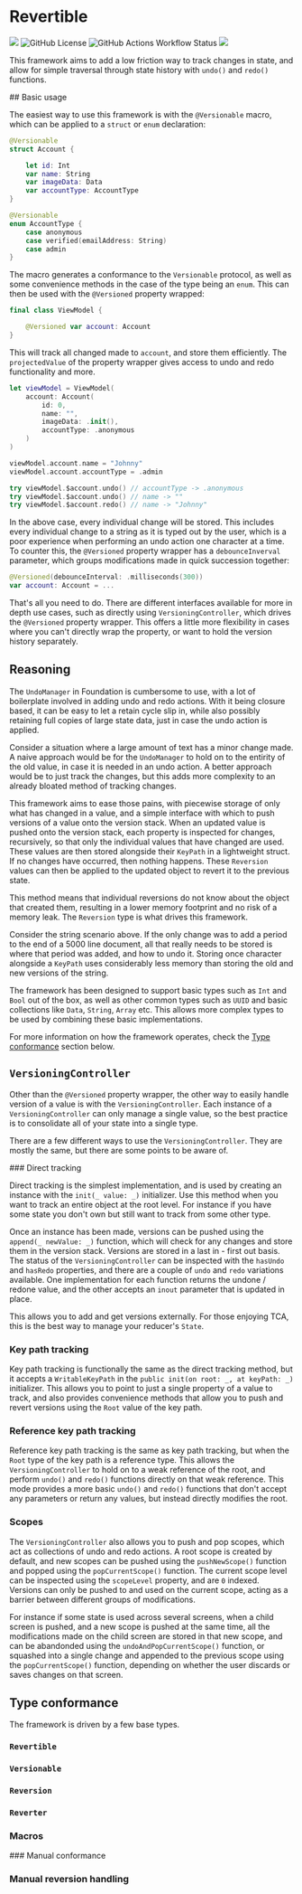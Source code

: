 # Revertible

[![](https://img.shields.io/endpoint?url=https%3A%2F%2Fswiftpackageindex.com%2Fapi%2Fpackages%2FAndyHeardApps%2FErrorCode%2Fbadge%3Ftype%3Dswift-versions)](https://swiftpackageindex.com/AndyHeardApps/ErrorCode)
![GitHub License](https://img.shields.io/github/license/andyheardapps/Revertible)
![GitHub Actions Workflow Status](https://img.shields.io/github/actions/workflow/status/andyheardapps/revertible/build.yml?branch=develop)
[![](https://img.shields.io/endpoint?url=https%3A%2F%2Fswiftpackageindex.com%2Fapi%2Fpackages%2FAndyHeardApps%2FErrorCode%2Fbadge%3Ftype%3Dplatforms)](https://swiftpackageindex.com/AndyHeardApps/ErrorCode)

This framework aims to add a low friction way to track changes in state, and allow for simple traversal through state history with `undo()` and `redo()` functions.

## Basic usage

The easiest way to use this framework is with the `@Versionable` macro, which can be applied to a `struct` or `enum` declaration:

```swift
@Versionable
struct Account {

    let id: Int
    var name: String
    var imageData: Data
    var accountType: AccountType
}

@Versionable
enum AccountType {
    case anonymous
    case verified(emailAddress: String)
    case admin
}
```

The macro generates a conformance to the `Versionable` protocol, as well as some convenience methods in the case of the type being an `enum`. This can then be used with the `@Versioned` property wrapped:

```swift
final class ViewModel {

    @Versioned var account: Account
}
```

This will track all changed made to `account`, and store them efficiently. The `projectedValue` of the property wrapper gives access to undo and redo functionality and more.

```swift
let viewModel = ViewModel(
    account: Account(
        id: 0,
        name: "",
        imageData: .init(),
        accountType: .anonymous
    )
)

viewModel.account.name = "Johnny"
viewModel.account.accountType = .admin

try viewModel.$account.undo() // accountType -> .anonymous
try viewModel.$account.undo() // name -> ""
try viewModel.$account.redo() // name -> "Johnny"
```

In the above case, every individual change will be stored. This includes every individual change to a string as it is typed out by the user, which is a poor experience when performing an undo action one character at a time. To counter this, the `@Versioned` property wrapper has a `debounceInverval` parameter, which groups modifications made in quick succession together:

```swift
@Versioned(debounceInterval: .milliseconds(300))
var account: Account = ...
```

That's all you need to do. There are different interfaces available for more in depth use cases, such as directly using `VersioningController`, which drives the `@Versioned` property wrapper. This offers a little more flexibility in cases where you can't directly wrap the property, or want to hold the version history separately.

## Reasoning

The `UndoManager` in Foundation is cumbersome to use, with a lot of boilerplate involved in adding undo and redo actions. With it being closure based, it can be easy to let a retain cycle slip in, while also possibly retaining full copies of large state data, just in case the undo action is applied.

Consider a situation where a large amount of text has a minor change made. A naive approach would be for the `UndoManager` to hold on to the entirity of the old value, in case it is needed in an undo action. A better approach would be to just track the changes, but this adds more complexity to an already bloated method of tracking changes.

This framework aims to ease those pains, with piecewise storage of only what has changed in a value, and a simple interface with which to push versions of a value onto the version stack. When an updated value is pushed onto the version stack, each property is inspected for changes, recursively, so that only the individual values that have changed are used. These values are then stored alongside their `KeyPath` in a lightweight struct. If no changes have occurred, then nothing happens. These `Reversion` values can then be applied to the updated object to revert it to the previous state.

This method means that individual reversions do not know about the object that created them, resulting in a lower memory footprint and no risk of a memory leak. The `Reversion` type is what drives this framework.

Consider the string scenario above. If the only change was to add a period to the end of a 5000 line document, all that really needs to be stored is where that period was added, and how to undo it. Storing once character alongside a `KeyPath` uses considerably less memory than storing the old and new versions of the string.

The framework has been designed to support basic types such as `Int` and `Bool` out of the box, as well as other common types such as `UUID` and basic collections like `Data`, `String`, `Array` etc. This allows more complex types to be used by combining these basic implementations.

For more information on how the framework operates, check the [Type conformance](#type-conformance) section below.

## `VersioningController`

Other than the `@Versioned` property wrapper, the other way to easily handle version of a value is with the `VersioningController`. Each instance of a `VersioningController` can only manage a single value, so the best practice is to consolidate all of your state into a single type.

There are a few different ways to use the `VersioningController`. They are mostly the same, but there are some points to be aware of.

### Direct tracking

Direct tracking is the simplest implementation, and is used by creating an instance with the `init(_ value: _)` initializer. Use this method when you want to track an entire object at the root level. For instance if you have some state you don't own but still want to track from some other type. 

Once an instance has been made, versions can be pushed using the `append(_ newValue: _)` function, which will check for any changes and store them in the version stack. Versions are stored in a last in - first out basis. The status of the `VersioningController` can be inspected with the `hasUndo` and `hasRedo` properties, and there are a couple of `undo` and `redo` variations available. One implementation for each function returns the undone / redone value, and the other accepts an `inout` parameter that is updated in place.

This allows you to add and get versions externally. For those enjoying TCA, this is the best way to manage your reducer's `State`.

### Key path tracking

Key path tracking is functionally the same as the direct tracking method, but it accepts a `WritableKeyPath` in the `public init(on root: _, at keyPath: _)` initializer. This allows you to point to just a single property of a value to track, and also provides convenience methods that allow you to push and revert versions using the `Root` value of the key path.

### Reference key path tracking

Reference key path tracking is the same as key path tracking, but when the `Root` type of the key path is a reference type. This allows the `VersioningController` to hold on to a weak reference of the root, and perform `undo()` and `redo()` functions directly on that weak reference. This mode provides a more basic `undo()` and `redo()` functions that don't accept any parameters or return any values, but instead directly modifies the root.

### Scopes

The `VersioningController` also allows you to push and pop scopes, which act as collections of undo and redo actions. A root scope is created by default, and new scopes can be pushed using the `pushNewScope()` function and popped using the `popCurrentScope()` function. The current scope level can be inspected using the `scopeLevel` property, and are `0` indexed. Versions can only be pushed to and used on the current scope, acting as a barrier between different groups of modifications.

For instance if some state is used across several screens, when a child screen is pushed, and a new scope is pushed at the same time, all the modifications made on the child screen are stored in that new scope, and can be abandonded using the `undoAndPopCurrentScope()` function, or squashed into a single change and appended to the previous scope using the `popCurrentScope()` function, depending on whether the user discards or saves changes on that screen.

## Type conformance

The framework is driven by a few base types.

### `Revertible`

### `Versionable`

### `Reversion`

### `Reverter`

### Macros

### Manual conformance

### Manual reversion handling
